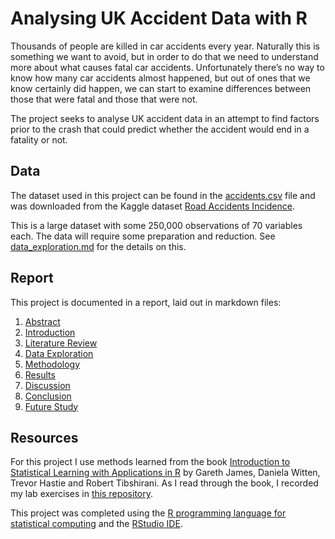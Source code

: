 # Analysing UK Accident Data with R

Thousands of people are killed in car accidents every year. Naturally this is something we want to avoid, but in order to do that we need to understand more about what causes fatal car accidents. Unfortunately there’s no way to know how many car accidents almost happened, but out of ones that we know certainly did happen, we can start to examine differences between those that were fatal and those that were not.

The project seeks to analyse UK accident data in an attempt to find factors prior to the crash that could predict whether the accident would end in a fatality or not.

## Data

The dataset used in this project can be found in the [accidents.csv](accidents.csv) file and was downloaded from the Kaggle dataset [Road Accidents Incidence](https://www.kaggle.com/akshay4/road-accidents-incidence#Kaagle_Upload.csv).

This is a large dataset with some 250,000 observations of 70 variables each. The data will require some preparation and reduction. See [data_exploration.md](data_exploration.md) for the details on this.

## Report

This project is documented in a report, laid out in markdown files:

1. [Abstract](abstract.md)
2. [Introduction](introduction.md)
3. [Literature Review](lit_review.md)
4. [Data Exploration](data_exploration.md)
5. [Methodology](methodology.md)
6. [Results](results.md)
7. [Discussion](discussion.md)
8. [Conclusion](conclusion.md)
9. [Future Study](future_study.md)

## Resources

For this project I use methods learned from the book [Introduction to Statistical Learning with Applications in R](http://faculty.marshall.usc.edu/gareth-james/ISL/) by Gareth James, Daniela Witten, Trevor Hastie and Robert Tibshirani. As I read through the book, I recorded my lab exercises in [this repository](https://github.com/ibvandersluis/islr).

This project was completed using the [R programming language for statistical computing](https://cran.r-project.org/) and the [RStudio IDE](https://rstudio.com/products/rstudio/download/).